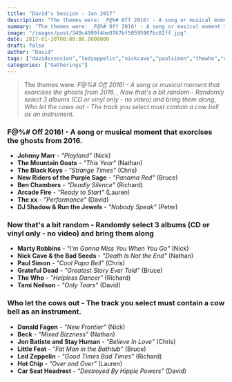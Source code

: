 ```yaml
---
title: "David's Session - Jan 2017"
description: "The themes were: _F@%# Off 2016! - A song or musical moment that exorcises the ghosts from 2016. , Now that's a bit random - Randomly select 3 albums (CD or vinyl only - no video) and bring them along, Who let the cows out - The track you select must contain a cow bell as an instrument._"
summary: "The themes were: _F@%# Off 2016! - A song or musical moment that exorcises the ghosts from 2016. , Now that's a bit random - Randomly select 3 albums (CD or vinyl only - no video) and bring them along, Who let the cows out - The track you select must contain a cow bell as an instrument._"
image: "/images/post/340c4999f4be0767bf50595907bc02ff.jpg"
date: 2017-01-30T00:00:00.0000000
draft: false
author: "David"
tags: ["davidssession","ledzeppelin","nickcave","paulsimon","thewho","donaldfagen","beck","gratefuldead","hotchip","arcadefire","littlefeat","runthejewels","thexx","benchambers","tamineilson","theblackkeys","johnnymarr","carseatheadrest","themountaingoats","newridersofthepurplesage","djshadow","stayhuman","jonbatiste","martyrobbins"]
categories: ["Gatherings"]
---
```

> The themes were: _F@%# Off 2016! - A song or musical moment that exorcises the ghosts from 2016. , Now that's a bit random - Randomly select 3 albums (CD or vinyl only - no video) and bring them along, Who let the cows out - The track you select must contain a cow bell as an instrument._
### F@%# Off 2016! - A song or musical moment that exorcises the ghosts from 2016. 
- **Johnny Marr** - _"Playland"_ (Nick)
- **The Mountain Goats** - _"This Year"_ (Nathan)
- **The Black Keys** - _"Strange Times"_ (Chris)
- **New Riders of the Purple Sage** - _"Panama Red"_ (Bruce)
- **Ben Chambers** - _"Deadly Silence"_ (Richard)
- **Arcade Fire** - _"Ready to Start"_ (Lauren)
- **The xx** - _"Performance"_ (David)
- **DJ Shadow & Run the Jewels** - _"Nobody Speak"_ (Peter)
### Now that's a bit random - Randomly select 3 albums (CD or vinyl only - no video) and bring them along
- **Marty Robbins** - _"I'm Gonna Miss You When You Go"_ (Nick)
- **Nick Cave & the Bad Seeds** - _"Death Is Not the End"_ (Nathan)
- **Paul Simon** - _"Cool Papa Bell"_ (Chris)
- **Grateful Dead** - _"Greatest Story Ever Told"_ (Bruce)
- **The Who** - _"Helpless Dancer"_ (Richard)
- **Tami Neilson** - _"Only Tears"_ (David)
### Who let the cows out - The track you select must contain a cow bell as an instrument.
- **Donald Fagen** - _"New Frontier"_ (Nick)
- **Beck** - _"Mixed Bizzness"_ (Nathan)
- **Jon Batiste and Stay Human** - _"Believe In Love"_ (Chris)
- **Little Feat** - _"Fat Man in the Bathtub"_ (Bruce)
- **Led Zeppelin** - _"Good Times Bad Times"_ (Richard)
- **Hot Chip** - _"Over and Over"_ (Lauren)
- **Car Seat Headrest** - _"Destroyed By Hippie Powers"_ (David)
